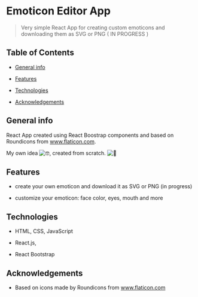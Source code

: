 # Emoticon Editor App

> Very simple React App for creating custom emoticons and downloading them as SVG or PNG  ( IN PROGRESS )

## Table of Contents

- [General info](#general-info)

- [Features](#features)

- [Technologies](#technologies)

- [Acknowledgements](#acknowledgements)

## General info

React App created using React Boostrap components and based on Roundicons from www.flaticon.com. 

My own idea ![🤓](https://mail.google.com/mail/e/1f913), created from scratch. ![🔨](https://mail.google.com/mail/e/1f528)


## Features

- create your own emoticon and download it as SVG or PNG (in progress)

- customize your emoticon: face color, eyes, mouth and more


## Technologies

- HTML, CSS, JavaScript

- React.js,

- React Bootstrap

## Acknowledgements

- Based on icons made by Roundicons from www.flaticon.com 

